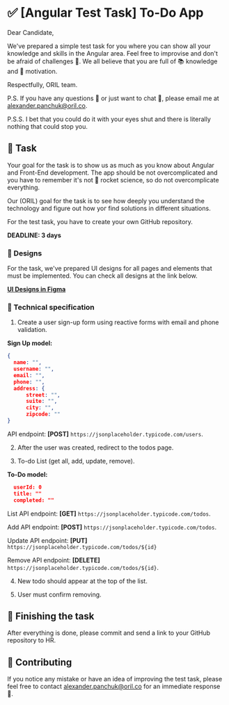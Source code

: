 # ✅ [Angular Test Task] To-Do App 

Dear Candidate, 

We've prepared a simple test task for you where you can show all your knowledge and skills in the Angular area. Feel free to improvise and don't be afraid of challenges 👀. We all believe that you are full of 📚 knowledge and 💪 motivation.

Respectfully, ORIL team.

P.S. If you have any questions 🤔 or just want to chat 💬, please email me at [alexander.panchuk@oril.co](alexander.panchuk@oril.co).

P.S.S. I bet that you could do it with your eyes shut and there is literally nothing that could stop you.

## 📃 Task

Your goal for the task is to show us as much as you know about Angular and Front-End development. The app should be not overcomplicated and you have to remember it's not 🚀 rocket science, so do not overcomplicate everything.

Our (ORIL) goal for the task is to see how deeply you understand the technology and figure out how yoг find solutions in different situations.

For the test task, you have to create your own GitHub repository.

**DEADLINE: 3 days**

### 💫 Designs
For the task, we've prepared UI designs for all pages and elements that must be implemented. You can check all designs at the link below.

**[UI Designs in Figma](https://www.figma.com/file/2aW9zuuiZwqRoLRT0OH8Yz/ORIL-Test-Task?node-id=7%3A338)**

### 👀 Technical specification
1. Create a user sign-up form using reactive forms with email and phone validation.

**Sign Up model:**
``` JSON
{
  name: "",
  username: "",
  email: "",
  phone: "",
  address: {
      street: "",
      suite: "",
      city: "",
      zipcode: ""
}
```
API endpoint: **[POST]** `https://jsonplaceholder.typicode.com/users`. 

2. After the user was created, redirect to the todos page.

3. To-do List (get all, add, update, remove). 

**To-Do model:**
```JSON
  userId: 0
  title: ""
  completed: ""
```

List API endpoint: **[GET]** `https://jsonplaceholder.typicode.com/todos`. 

Add API endpoint: **[POST]** `https://jsonplaceholder.typicode.com/todos`.

Update API endpoint: **[PUT]** `https://jsonplaceholder.typicode.com/todos/${id}`

Remove API endpoint: **[DELETE]** `https://jsonplaceholder.typicode.com/todos/${id}`. 

4. New todo should appear at the top of the list.

5. User must confirm removing.

## 🏁 Finishing the task

After everything is done, please commit and send a link to your GitHub repository to HR.

## 📑 Contributing
If you notice any mistake or have an idea of improving the test task, please feel free to contact [alexander.panchuk@oril.co](alexander.panchuk@oril.co) for an immediate response 🙌.
